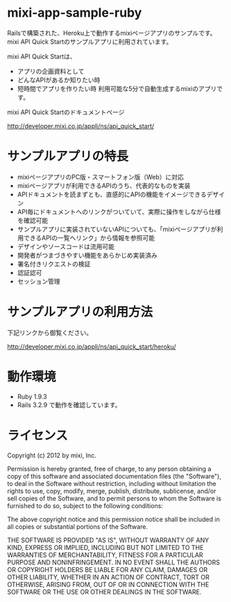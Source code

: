 mixi-app-sample-ruby
====================
Railsで構築された、Heroku上で動作するmixiページアプリのサンプルです。
mixi API Quick Startのサンプルアプリに利用されています。

mixi API Quick Startは、
- アプリの企画資料として
- どんなAPIがあるか知りたい時
- 短時間でアプリを作りたい時
利用可能な5分で自動生成するmixiのアプリです。

mixi API Quick Startのドキュメントページ

http://developer.mixi.co.jp/appli/ns/api_quick_start/

サンプルアプリの特長
=================
- mixiページアプリのPC版・スマートフォン版（Web）に対応
- mixiページアプリが利用できるAPIのうち、代表的なものを実装
- APIドキュメントを読まずとも、直感的にAPIの機能をイメージできるデザイン
- API毎にドキュメントへのリンクがついていて、実際に操作をしながら仕様を確認可能
- サンプルアプリに実装されていないAPIについても、「mixiページアプリが利用できるAPIの一覧へリンク」から情報を参照可能
- デザインやソースコードは流用可能
- 開発者がつまづきやすい機能をあらかじめ実装済み
- 署名付きリクエストの検証
- 認証認可
- セッション管理

サンプルアプリの利用方法
=====================
下記リンクから御覧ください。

http://developer.mixi.co.jp/appli/ns/api_quick_start/heroku/

動作環境
======
- Ruby 1.9.3 
- Rails 3.2.9
で動作を確認しています。

ライセンス
=========
Copyright (c) 2012 by mixi, Inc.

Permission is hereby granted, free of charge, to any person obtaining a copy of this software and associated documentation files (the "Software"), to deal in the Software without restriction, including without limitation the rights to use, copy, modify, merge, publish, distribute, sublicense, and/or sell copies of the Software, and to permit persons to whom the Software is furnished to do so, subject to the following conditions:

The above copyright notice and this permission notice shall be included in all copies or substantial portions of the Software.

THE SOFTWARE IS PROVIDED "AS IS", WITHOUT WARRANTY OF ANY KIND, EXPRESS OR IMPLIED, INCLUDING BUT NOT LIMITED TO THE WARRANTIES OF MERCHANTABILITY, FITNESS FOR A PARTICULAR PURPOSE AND NONINFRINGEMENT. IN NO EVENT SHALL THE AUTHORS OR COPYRIGHT HOLDERS BE LIABLE FOR ANY CLAIM, DAMAGES OR OTHER LIABILITY, WHETHER IN AN ACTION OF CONTRACT, TORT OR OTHERWISE, ARISING FROM, OUT OF OR IN CONNECTION WITH THE SOFTWARE OR THE USE OR OTHER DEALINGS IN THE SOFTWARE.
